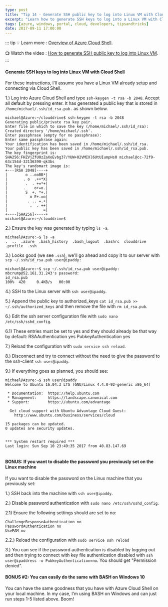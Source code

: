 ```yaml
---
type: post
title: "Tip 14 - Generate SSH public key to log into Linux VM with Cloud Shell"
excerpt: "Learn how to generate SSH keys to log into a Linux VM with Cloud Shell and BASH on Windows 10"
tags: [azure, windows, portal, cloud, developers, tipsandtricks]
date: 2017-09-11 17:00:00
---
```


::: tip
:bulb: Learn more : [Overview of Azure Cloud Shell](https://docs.microsoft.com/azure/cloud-shell/overview?WT.mc_id=docs-azuredevtips-micrum).

:tv: Watch the video : [How to generate SSH public key to log into Linux VM](https://www.youtube.com/watch?v=16bUZ43CGxs&list=PLLasX02E8BPCNCK8Thcxu-Y-XcBUbhFWC&index=12?WT.mc_id=youtube-azuredevtips-micrum).
:::

#### Generate SSH keys to log into Linux VM with Cloud Shell

For these instructions, I'll assume you have a Linux VM already setup and connecting via Cloud Shell. 

1.) Log into Azure Cloud Shell and type `ssh-keygen -t rsa -b 2048`. Accept all default by pressing enter. It has generated a public key that is stored in `/home/michael/.ssh/id_rsa.pub.` as shown below. 

```
michael@Azure:~/clouddrive$ ssh-keygen -t rsa -b 2048
Generating public/private rsa key pair.
Enter file in which to save the key (/home/michael/.ssh/id_rsa):
Created directory '/home/michael/.ssh'.
Enter passphrase (empty for no passphrase):
Enter same passphrase again:
Your identification has been saved in /home/michael/.ssh/id_rsa.
Your public key has been saved in /home/michael/.ssh/id_rsa.pub.
The key fingerprint is:
SHA256:FHZVjZfU0zZaXoEvbg37/YUW+02VMIXl6UtUIumpHs0 michael@cc-72f9-63c154d-32136390-qk3bs
The key's randomart image is:
+---[RSA 2048]----+
|        o ..ooBB*|
|       . o  .++*X|
|        .  . +=*+|
|       .    o+=o.|
|        S  +. *+.|
|          o E+.=o|
|         . .. =.+|
|          .  . ++|
|                =|
+----[SHA256]-----+
michael@Azure:~/clouddrive$

```

2.) Ensure the key was generated by typing `ls -a`.

```
michael@Azure:~$ ls -a
.  ..  .azure  .bash_history  .bash_logout  .bashrc  clouddrive  .profile  .ssh

```

3.) Looks good (we see `.ssh`), we'll go ahead and copy it to our server with `scp ~/.ssh/id_rsa.pub user@ipaddy:`

```
michael@Azure:~$ scp ~/.ssh/id_rsa.pub user@ipaddy:
mbcrump@52.161.31.243's password:
id_rsa.pub                                                                                                                                                                                                               100%  420     0.4KB/s   00:00
```

4.) SSH to the Linux server with `ssh user@ipaddy`.

5.) Append the public key to authorized_keys `cat id_rsa.pub >> ~/.ssh/authorized_keys` and then remove the file with `rm id_rsa.pub`. 

6.) Edit the ssh server configuration file with `sudo nano /etc/ssh/sshd_config`.

6.1) These entries must be set to yes and they should already be that way by default:
	RSAAuthentication yes
	PubkeyAuthentication yes

7.) Reload the configuration with `sudo service ssh reload`.

8.) Disconnect and try to connect without the need to give the password to the ssh-client `ssh user@ipaddy`.

9.) If everything goes as planned, you should see: 

```
michael@Azure:~$ ssh user@ipaddy
Welcome to Ubuntu 16.04.3 LTS (GNU/Linux 4.4.0-92-generic x86_64)
	
 * Documentation:  https://help.ubuntu.com
 * Management:     https://landscape.canonical.com
 * Support:        https://ubuntu.com/advantage
	
  Get cloud support with Ubuntu Advantage Cloud Guest:
    http://www.ubuntu.com/business/services/cloud
	
15 packages can be updated.
0 updates are security updates.
	
	
*** System restart required ***
Last login: Sun Sep 10 23:49:35 2017 from 40.83.147.69
```

<img :src="$withBase('/files/cloudshellpersistdata.gif')">

#### BONUS: If you want to disable the password you previously set on the Linux machine

If you want to disable the password on the Linux machine that you previously set:  

1.) SSH back into the machine with `ssh user@ipaddy`.

2.) Disable password authentication with `sudo nano /etc/ssh/sshd_config`.

2.1) Ensure the following settings should are set to no:

	ChallengeResponseAuthentication no
	PasswordAuthentication no
	UsePAM no

2.2.) Reload the configuration with `sudo service ssh reload`

3.) You can see if the password authentication is disabled by logging out and then trying to connect with key file authentication disabled with `ssh user@ipaddress -o PubkeyAuthentication=no`. You should get "Permission denied". 

#### BONUS #2: You can easily do the same with BASH on Windows 10

You can have the same goodness that you have with Azure Cloud Shell on your local machine. In my case, I'm using BASH on Windows and can just run steps 1-5 listed above. Boom! 

